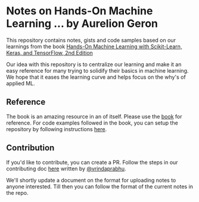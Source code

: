# Notes on Hands-On Machine Learning ... by Aurelion Geron
This repository contains notes, gists and code samples based on our learnings from the book [Hands-On Machine Learning with Scikit-Learn, Keras, and TensorFlow, 2nd Edition](https://www.oreilly.com/library/view/hands-on-machine-learning/9781492032632/)

Our idea with this repository is to centralize our learning and make it an easy reference for many trying to solidify their basics in machine learning.
We hope that it eases the learning curve and helps focus on the why's of applied ML.

## Reference
The book is an amazing resource in an of itself. Please use the [book]() for reference. 
For code examples followed in the book, you can setup the repository by following instructions [here](https://github.com/ageron/handson-ml2).

## Contribution
If you'd like to contribute, you can create a PR. Follow the steps in our contributing doc [here](https://github.com/convolversandtransformers/homl2/blob/master/CONTRIBUTING.md) written by [@vrindaprabhu](https://github.com/vrindaprabhu). 

We'll shortly update a document on the format for uploading notes to anyone interested.
Till then you can follow the format of the current notes in the repo.
